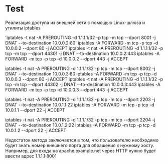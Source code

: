 # Test
Реализация доступа из внешней сети с помощью Linux-шлюза и утилиты iptables

'iptables -t nat -A PREROUTING -d 1.1.1.1/32 -p tcp -m tcp --dport 8001 -j DNAT --to-destination 10.0.0.2:80'
iptables -A FORWARD -m tcp -p tcp -d 10.0.0.2 --dport 80 -j ACCEPT
iptables -t nat -A PREROUTING -d 1.1.1.1/32 -p tcp -m tcp --dport 44301 -j DNAT --to-destination 10.0.0.2:443
iptables -A FORWARD -m tcp -p tcp -d 10.0.0.2 --dport 443 -j ACCEPT

iptables -t nat -A PREROUTING -d 1.1.1.1/32 -p tcp -m tcp --dport 8002 -j DNAT --to-destination 10.0.0.3:80
iptables -A FORWARD -m tcp -p tcp -d 10.0.0.3 --dport 80 -j ACCEPT
iptables -t nat -A PREROUTING -d 1.1.1.1/32 -p tcp -m tcp --dport 44302 -j DNAT --to-destination 10.0.0.3:443
iptables -A FORWARD -m tcp -p tcp -d 10.0.0.3 --dport 443 -j ACCEPT

iptables -t nat -A PREROUTING -d 1.1.1.1/32 -p tcp -m tcp --dport 2203 -j DNAT --to-destination 10.0.1.1:22
iptables -A FORWARD -m tcp -p tcp -d 10.0.1.1 --dport 22 -j ACCEPT

iptables -t nat -A PREROUTING -d 1.1.1.1/32 -p tcp -m tcp --dport 2204 -j DNAT --to-destination 10.0.1.2:22
iptables -A FORWARD -m tcp -p tcp -d 10.0.1.2 --dport 22 -j ACCEPT

Недостаток метода заключается в том, что пользователю необходимо будет знать номер внешнего порта для обращения к нужному хосту. Например, для входа на apache.example.net через HTTP нужно будет ввести адрес 1.1.1.1:8001
